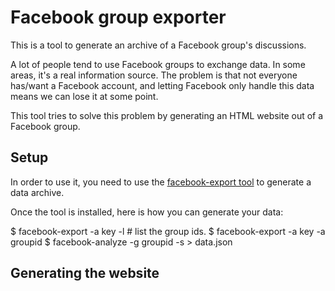 # Facebook group exporter

This is a tool to generate an archive of a Facebook group's discussions.

A lot of people tend to use Facebook groups to exchange data. In some areas,
it's a real information source. The problem is that not everyone has/want a Facebook
account, and letting Facebook only handle this data means we can lose it at
some point.

This tool tries to solve this problem by generating an HTML website out of a
Facebook group.

## Setup

In order to use it, you need to use the [facebook-export tool](https://github.com/KyleAMathews/facebook-export) to generate a data archive.

Once the tool is installed, here is how you can generate your data:

  $ facebook-export -a key -l # list the group ids.
  $ facebook-export -a key -a groupid
  $ facebook-analyze -g groupid -s > data.json

## Generating the website
